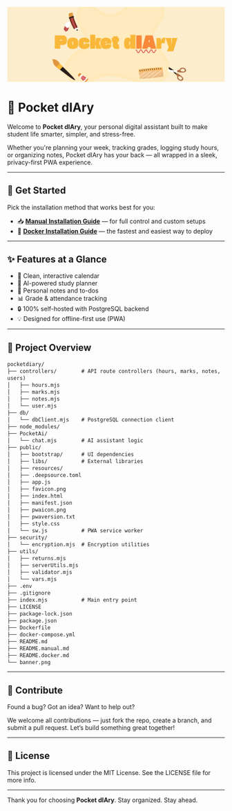 ![Pocket dIAry Banner](./banner.png)

# 📘 Pocket dIAry

Welcome to **Pocket dIAry**, your personal digital assistant built to make student life smarter, simpler, and stress-free.

Whether you're planning your week, tracking grades, logging study hours, or organizing notes, Pocket dIAry has your back — all wrapped in a sleek, privacy-first PWA experience.

---

## 🚀 Get Started

Pick the installation method that works best for you:

* 📥 [**Manual Installation Guide**](./README.manual.md) — for full control and custom setups
* 🐳 [**Docker Installation Guide**](./README.docker.md) — the fastest and easiest way to deploy

---

## ✨ Features at a Glance

* 📅 Clean, interactive calendar
* 🧠 AI-powered study planner
* 📝 Personal notes and to-dos
* 📊 Grade & attendance tracking
* 🔒 100% self-hosted with PostgreSQL backend
* 💡 Designed for offline-first use (PWA)

---

## 📁 Project Overview

```
pocketdiary/
├── controllers/        # API route controllers (hours, marks, notes, users)
│   ├── hours.mjs
│   ├── marks.mjs
│   ├── notes.mjs
│   └── user.mjs
├── db/
│   └── dbClient.mjs    # PostgreSQL connection client
├── node_modules/
├── PocketAi/
│   └── chat.mjs        # AI assistant logic
├── public/
│   ├── bootstrap/      # UI dependencies
│   ├── libs/           # External libraries
│   ├── resources/
│   ├── .deepsource.toml
│   ├── app.js
│   ├── favicon.png
│   ├── index.html
│   ├── manifest.json
│   ├── pwaicon.png
│   ├── pwaversion.txt
│   ├── style.css
│   └── sw.js           # PWA service worker
├── security/
│   └── encryption.mjs  # Encryption utilities
├── utils/
│   ├── returns.mjs
│   ├── serverUtils.mjs
│   ├── validator.mjs
│   └── vars.mjs
├── .env
├── .gitignore
├── index.mjs           # Main entry point
├── LICENSE
├── package-lock.json
├── package.json
├── Dockerfile
├── docker-compose.yml
├── README.md
├── README.manual.md
├── README.docker.md
└── banner.png
```

---

## 🤝 Contribute

Found a bug? Got an idea? Want to help out?

We welcome all contributions — just fork the repo, create a branch, and submit a pull request. Let’s build something great together!

---

## 📄 License

This project is licensed under the MIT License. See the LICENSE file for more info.

---

Thank you for choosing **Pocket dIAry**. Stay organized. Stay ahead.
